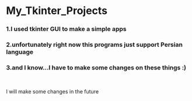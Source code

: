 # My_Tkinter_Projects

<h3><strong>1.</strong>I used tkinter GUI to make a simple apps </h3>
<h3><strong>2.</strong>unfortunately right now this programs just support Persian language</h3>
<h3><strong>3.</strong>and I know...I have to make some changes on these things :)</h3><br>

<p>I will make some changes in the future</p>
